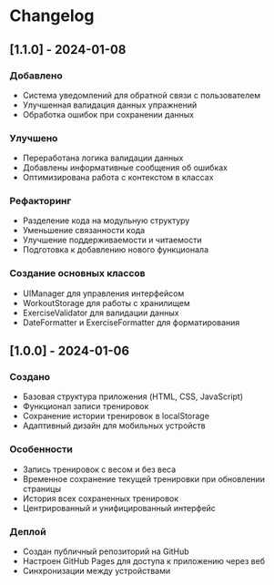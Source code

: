 # Changelog

## [1.1.0] - 2024-01-08

### Добавлено
- Система уведомлений для обратной связи с пользователем
- Улучшенная валидация данных упражнений
- Обработка ошибок при сохранении данных

### Улучшено
- Переработана логика валидации данных
- Добавлены информативные сообщения об ошибках
- Оптимизирована работа с контекстом в классах

### Рефакторинг
- Разделение кода на модульную структуру
- Уменьшение связанности кода
- Улучшение поддерживаемости и читаемости
- Подготовка к добавлению нового функционала

### Создание основных классов
- UIManager для управления интерфейсом
- WorkoutStorage для работы с хранилищем
- ExerciseValidator для валидации данных
- DateFormatter и ExerciseFormatter для форматирования

## [1.0.0] - 2024-01-06

### Создано
- Базовая структура приложения (HTML, CSS, JavaScript)
- Функционал записи тренировок
- Сохранение истории тренировок в localStorage
- Адаптивный дизайн для мобильных устройств

### Особенности
- Запись тренировок с весом и без веса
- Временное сохранение текущей тренировки при обновлении страницы
- История всех сохраненных тренировок
- Центрированный и унифицированный интерфейс

### Деплой
- Создан публичный репозиторий на GitHub
- Настроен GitHub Pages для доступа к приложению через веб
- Синхронизации между устройствами